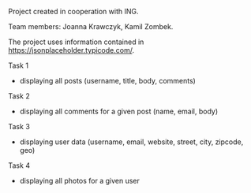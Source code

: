 Project created in cooperation with ING. 

Team members: 
Joanna Krawczyk,
Kamil Zombek.


The project uses information contained in https://jsonplaceholder.typicode.com/.


Task 1
- displaying all posts (username, title, body, comments)

Task 2
- displaying all comments for a given post (name, email, body)

Task 3
- displaying user data (username, email, website, street, city, zipcode, geo)

Task 4
- displaying all photos for a given user





